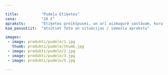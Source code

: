 ```yaml
---

title:          "Pudeļu Etiķetes"
cena:           "18 €"
apraksts:       "Etiķetes preikšpusei, un arī aizmugurē sastāvam, kuru uzrakstīsim pēc sirds patikas. Piemēram, dzēriens satur 5kg mīlestības ekstrakta, 10g acu mirdzuma utt... Komplektā arī kartiņa iesieta lentītē / salmos uz kakliņa."
kaa_pasuutiit:  "atsūtiet foto un situācijas / iemesla aprakstu"

images:
 - image: produkti/pudele/1.jpg
   thumb: produkti/pudele/thumb.jpg
 - image: produkti/pudele/2.jpg
 - image: produkti/pudele/3.jpg
 - image: produkti/pudele/5.jpg

---
```

